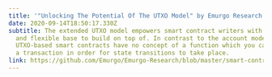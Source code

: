 ```yaml
---
title: '"Unlocking The Potential Of The UTXO Model" by Emurgo Research'
date: 2020-09-14T18:50:17.330Z
subtitle: The extended UTXO model empowers smart contract writers with a robust
  and flexible base to build on top of. In contrast to the account model,
  UTXO-based smart contracts have no concept of a function which you call within
  a transaction in order for state transitions to take place.
link: https://github.com/Emurgo/Emurgo-Research/blob/master/smart-contracts/Unlocking%20The%20Potential%20Of%20The%20UTXO%20Model.md
---
```

